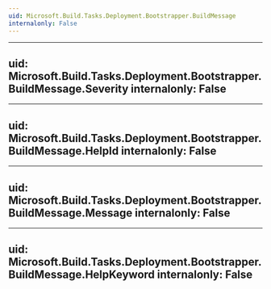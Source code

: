 ```yaml
---
uid: Microsoft.Build.Tasks.Deployment.Bootstrapper.BuildMessage
internalonly: False
---
```


---
uid: Microsoft.Build.Tasks.Deployment.Bootstrapper.BuildMessage.Severity
internalonly: False
---

---
uid: Microsoft.Build.Tasks.Deployment.Bootstrapper.BuildMessage.HelpId
internalonly: False
---

---
uid: Microsoft.Build.Tasks.Deployment.Bootstrapper.BuildMessage.Message
internalonly: False
---

---
uid: Microsoft.Build.Tasks.Deployment.Bootstrapper.BuildMessage.HelpKeyword
internalonly: False
---
